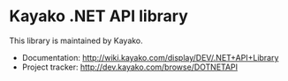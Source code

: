 Kayako .NET API library
=======================

This library is maintained by Kayako.

* Documentation: http://wiki.kayako.com/display/DEV/.NET+API+Library
* Project tracker: http://dev.kayako.com/browse/DOTNETAPI